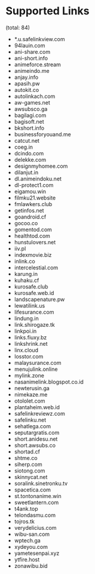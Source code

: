 # Supported Links
(total: 84)
* *.u.safelinkview.com
* 94lauin.com
* ani-share.com
* ani-short.info
* animeforce.stream
* animeindo.me
* anjay.info
* apasih.pw
* autokit.co
* autolinkach.com
* aw-games.net
* awsubsco.ga
* bagilagi.com
* bagisoft.net
* bkshort.info
* businessforyouand.me
* catcut.net
* coeg.in
* dcindo.com
* delekke.com
* designmyhomee.com
* dilanjut.in
* dl.animeindoku.net
* dl-protect1.com
* eigamou.win
* filmku21.website
* fmlawkers.club
* getinfos.net
* goandroid.cf
* gocoo.co
* gomentod.com
* healthtod.com
* hunstulovers.net
* iiv.pl
* indexmovie.biz
* inlink.co
* intercelestial.com
* karung.in
* kuhaku.cf
* kurosafe.club
* kurosafe.web.id
* landscapenature.pw
* lewatilink.us
* lifesurance.com
* lindung.in
* link.shirogaze.tk
* linkpoi.in
* links.fiuxy.bz
* linkshrink.net
* linx.cloud
* losstor.com
* malaysurance.com
* menujulink.online
* mylink.zone
* nasanimelink.blogspot.co.id
* newterusin.ga
* nimekaze.me
* otololet.com
* plantaheim.web.id
* safelinkreviewz.com
* safelinku.net
* sehatlega.com
* seputargratis.com
* short.anidesu.net
* short.awsubs.co
* shortad.cf
* shtme.co
* siherp.com
* siotong.com
* skinnycat.net
* soralink.sinetronku.tv
* spacetica.com
* st.tontonanime.win
* sweetlantern.com
* t4ank.top
* telondasmu.com
* tojros.tk
* verydelicius.com
* wibu-san.com
* wptech.ga
* xydeyou.com
* yametesenpai.xyz
* ytfire.host
* zonawibu.bid
